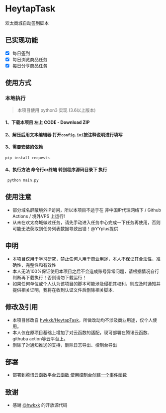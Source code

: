 # HeytapTask
欢太商城自动签到脚本  

## 已实现功能  

* [x] 每日签到
* [x] 每日浏览商品任务
* [x] 每日分享商品任务  

## 使用方式
### 本地执行
> 本项目使用 python3 实现 (3.6以上版本)
#### 1、下载本项目 左上 CODE - Download ZIP
#### 2、解压后用文本编辑器 打开`config.ini`按注释说明进行填写
#### 3、需要安装的依赖
```
pip install requests 
```
#### 4、执行方法 命令行or终端 转到程序源码目录下 执行
```bash
 python main.py
```

## 使用注意
* 部分域名屏蔽境外IP访问，所以本项目不适于在 非中国IP代理网络下 / Github Actions / 境外VPS 上运行!
* 从未在欢太商城做过任务，请先手动进入任务中心完成一下任务再使用，否则可能无法获取到任务列表数据导致出错！@YYplus提供

## 申明

* 本项目仅用于学习研究，禁止任何人用于商业用途，本人不保证其合法性，准确性，完整性和有效性
* 本人无法100%保证使用本项目之后不会造成账号异常问题，请根据情况自行判断再下载执行！否则请勿下载运行！
* 如果任何单位或个人认为该项目的脚本可能涉及侵犯其权利，则应及时通知并提供相关证明，我将在收到认证文件后删除相关脚本.

## 修改及引用  

* 本项目修改自 [hwkxk/HeytapTask](https://github.com/hwkxk/HeytapTask)，所做改动均不涉及商业用途，仅个人使用。  
* 本人仅在原项目基础上增加了对云函数的适配，现可部署在腾讯云函数、githuba action等云平台上。
* 删除了对通知推送的支持，删除日志导出、控制台导出  

## 部署 
* 部署到腾讯云函数平台[云函数 使用控制台创建一个事件函数](https://cloud.tencent.com/document/product/583/37509)  

## 致谢
* 感谢 [@hwkxk](https://github.com/hwkxk) 的开放源代码
